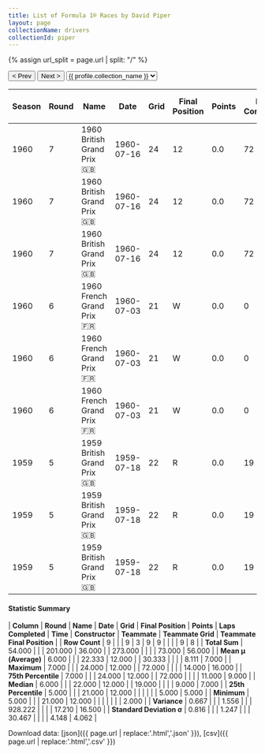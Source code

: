 ```yaml
---
title: List of Formula 1® Races by David Piper
layout: page
collectionName: drivers
collectionId: piper
---
```


{% assign url_split = page.url | split: "/" %}
<div id="collection-navigation">
<button onclick="selector.options[selector.selectedIndex-1].value && (window.location = selector.options[selector.selectedIndex-1].value);">&lt; Prev</button>
<button onclick="selector.options[selector.selectedIndex+1].value && (window.location = selector.options[selector.selectedIndex+1].value);">Next &gt;</button>
<select id="selector" onchange="this.options[this.selectedIndex].value && (window.location = this.options[this.selectedIndex].value);">
  {% for collectionId in site.data[page.collectionName].refs %}
    {% if collectionId == page.collectionId %}
      {% assign selected = "selected" %}
    {% else %}
      {% assign selected = "" %}
    {% endif %}
    {% assign profile = site.data[page.collectionName][collectionId].profile %}
    <option value="/f1/{{ page.collectionName }}/{{ collectionId }}/{{ url_split[4] }}" {{ selected }}>{{ profile.collection_name }}</option>
  {% endfor %}
</select>
</div>

| Season | Round | Name | Date | Grid | Final Position | Points | Laps Completed | Time | Constructor | Teammate | Teammate Grid | Teammate Final Position |
|--|--|--|--|--|--|--|--|--|--|--|--|--|
| 1960 | 7 | 1960 British Grand Prix 🇬🇧 | 1960-07-16 | 24 | 12 | 0.0 | 72 |   | Team Lotus 🇬🇧 | [John Surtees 🇬🇧](/f1/drivers/surtees) | 11 | 2 |
| 1960 | 7 | 1960 British Grand Prix 🇬🇧 | 1960-07-16 | 24 | 12 | 0.0 | 72 |   | Team Lotus 🇬🇧 | [Innes Ireland 🇬🇧](/f1/drivers/ireland) | 5 | 3 |
| 1960 | 7 | 1960 British Grand Prix 🇬🇧 | 1960-07-16 | 24 | 12 | 0.0 | 72 |   | Team Lotus 🇬🇧 | [Jim Clark 🇬🇧](/f1/drivers/clark) | 8 | 16 |
| 1960 | 6 | 1960 French Grand Prix 🇫🇷 | 1960-07-03 | 21 | W | 0.0 | 0 |   | Team Lotus 🇬🇧 | [Jim Clark 🇬🇧](/f1/drivers/clark) | 10 | 5 |
| 1960 | 6 | 1960 French Grand Prix 🇫🇷 | 1960-07-03 | 21 | W | 0.0 | 0 |   | Team Lotus 🇬🇧 | [Ron Flockhart 🇬🇧](/f1/drivers/flockhart) | 14 | 6 |
| 1960 | 6 | 1960 French Grand Prix 🇫🇷 | 1960-07-03 | 21 | W | 0.0 | 0 |   | Team Lotus 🇬🇧 | [Innes Ireland 🇬🇧](/f1/drivers/ireland) | 4 | 7 |
| 1959 | 5 | 1959 British Grand Prix 🇬🇧 | 1959-07-18 | 22 | R | 0.0 | 19 |   | Team Lotus 🇬🇧 | [Alan Stacey 🇬🇧](/f1/drivers/stacey) | 12 | 8 |
| 1959 | 5 | 1959 British Grand Prix 🇬🇧 | 1959-07-18 | 22 | R | 0.0 | 19 |   | Team Lotus 🇬🇧 | [Graham Hill 🇬🇧](/f1/drivers/hill) | 9 | 9 |
| 1959 | 5 | 1959 British Grand Prix 🇬🇧 | 1959-07-18 | 22 | R | 0.0 | 19 |   | Team Lotus 🇬🇧 | [Dennis Taylor 🇬🇧](/f1/drivers/dennis_taylor) | 0 | F |

#### Statistic Summary

| **Column** | **Round** | **Name** | **Date** | **Grid** | **Final Position** | **Points** | **Laps Completed** | **Time** | **Constructor** | **Teammate** | **Teammate Grid** | **Teammate Final Position** |
| **Row Count** | 9 |  |  | 9 | 3 | 9 | 9 |  |  |  | 9 | 8 |
| **Total Sum** | 54.000 |  |  | 201.000 | 36.000 |  | 273.000 |  |  |  | 73.000 | 56.000 |
| **Mean μ (Average)** | 6.000 |  |  | 22.333 | 12.000 |  | 30.333 |  |  |  | 8.111 | 7.000 |
| **Maximum** | 7.000 |  |  | 24.000 | 12.000 |  | 72.000 |  |  |  | 14.000 | 16.000 |
| **75th Percentile** | 7.000 |  |  | 24.000 | 12.000 |  | 72.000 |  |  |  | 11.000 | 9.000 |
| **Median** | 6.000 |  |  | 22.000 | 12.000 |  | 19.000 |  |  |  | 9.000 | 7.000 |
| **25th Percentile** | 5.000 |  |  | 21.000 | 12.000 |  |  |  |  |  | 5.000 | 5.000 |
| **Minimum** | 5.000 |  |  | 21.000 | 12.000 |  |  |  |  |  |  | 2.000 |
| **Variance** | 0.667 |  |  | 1.556 |  |  | 928.222 |  |  |  | 17.210 | 16.500 |
| **Standard Deviation σ** | 0.816 |  |  | 1.247 |  |  | 30.467 |  |  |  | 4.148 | 4.062 |

Download data: [json]({{ page.url | replace:'.html','.json' }}), [csv]({{ page.url | replace:'.html','.csv' }})
